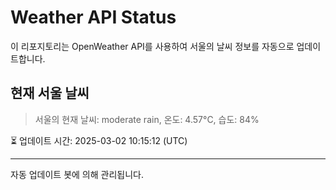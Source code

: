 
# Weather API Status

이 리포지토리는 OpenWeather API를 사용하여 서울의 날씨 정보를 자동으로 업데이트합니다.

## 현재 서울 날씨
> 서울의 현재 날씨: moderate rain, 온도: 4.57°C, 습도: 84%

⏳ 업데이트 시간: 2025-03-02 10:15:12 (UTC)

---
자동 업데이트 봇에 의해 관리됩니다.
